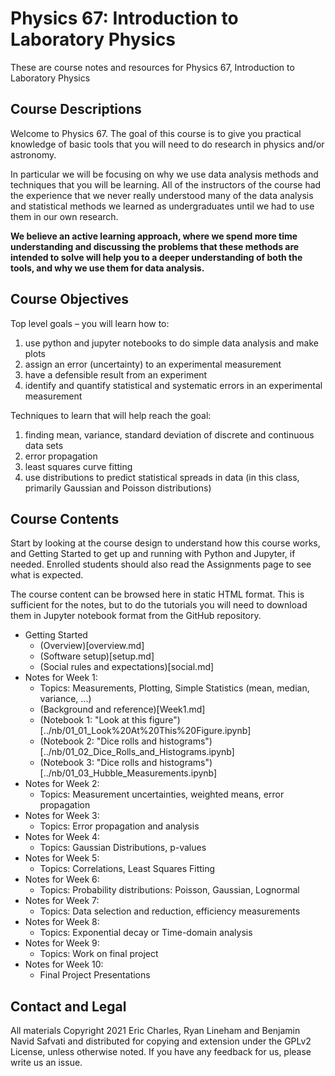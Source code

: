 # Physics 67: Introduction to Laboratory Physics

These are course notes and resources for Physics 67, Introduction to Laboratory Physics

## Course Descriptions

Welcome to Physics 67.   The goal of this course is to give you practical knowledge of basic tools that you will need to do research in physics and/or astronomy.  

In particular we will be focusing on why we use data analysis methods and techniques that you will be learning.   All of the instructors of the course had the experience that we never really understood many of the data analysis and statistical methods we learned as undergraduates until we had to use them in our own research.  

**We believe an active learning approach, where we spend more time understanding and discussing the problems that these methods are intended to solve will help you to a deeper understanding of both the tools, and why we use them for data analysis.**

## Course Objectives

Top level goals – you will learn how to:

  1. use python and jupyter notebooks to do simple data analysis and make plots
  2. assign an error (uncertainty) to an experimental measurement
  3. have a defensible result from an experiment
  4. identify and quantify statistical and systematic errors in an experimental measurement

Techniques to learn that will help reach the goal:

  1. finding mean, variance, standard deviation of discrete and continuous data sets
  2. error propagation
  3. least squares curve fitting
  4. use distributions to predict statistical spreads in data (in this class, primarily Gaussian and Poisson distributions)

## Course Contents

Start by looking at the course design to understand how this course works, and Getting Started to get up and running with Python and Jupyter, if needed. Enrolled students should also read the Assignments page to see what is expected.

The course content can be browsed here in static HTML format. This is sufficient for the notes, but to do the tutorials you will need to download them in Jupyter notebook format from the GitHub repository.

* Getting Started
  * (Overview)[overview.md]
  * (Software setup)[setup.md]
  * (Social rules and expectations)[social.md]
* Notes for Week 1: 
  * Topics: Measurements, Plotting, Simple Statistics (mean, median, variance, ...)
  * (Background and reference)[Week1.md]
  * (Notebook 1: "Look at this figure")[../nb/01_01_Look%20At%20This%20Figure.ipynb]
  * (Notebook 2: "Dice rolls and histograms")[../nb/01_02_Dice_Rolls_and_Histograms.ipynb]
  * (Notebook 3: "Dice rolls and histograms")[../nb/01_03_Hubble_Measurements.ipynb]
* Notes for Week 2:
  * Topics: Measurement uncertainties, weighted means, error propagation 
* Notes for Week 3:
  * Topics: Error propagation and analysis
* Notes for Week 4:
  * Topics: Gaussian Distributions, p-values 
* Notes for Week 5:
  * Topics: Correlations, Least Squares Fitting 
* Notes for Week 6:
  * Topics: Probability distributions: Poisson, Gaussian, Lognormal 
* Notes for Week 7:
  * Topics: Data selection and reduction, efficiency measurements 
* Notes for Week 8:
  * Topics: Exponential decay or Time-domain analysis 
* Notes for Week 9:
  * Topics: Work on final project
* Notes for Week 10:
  * Final Project Presentations


## Contact and Legal

All materials Copyright 2021 Eric Charles, Ryan Lineham and Benjamin Navid Safvati and distributed for copying and extension under the GPLv2 License, unless otherwise noted. If you have any feedback for us, please write us an issue.
